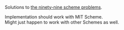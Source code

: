 Solutions to [the ninety-nine scheme problems](http://community.schemewiki.org/?ninety-nine-scheme-problems).

Implementation should work with MIT Scheme.  
Might just happen to work with other Schemes as well.
